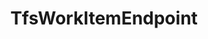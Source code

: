 ---
optionsClassName: TfsWorkItemEndpointOptions
optionsClassFullName: MigrationTools.Endpoints.TfsWorkItemEndpointOptions
configurationSamples:
- name: defaults
  order: 2
  description: 
  code: There are no defaults! Check the sample for options!
  sampleFor: MigrationTools.Endpoints.TfsWorkItemEndpointOptions
- name: sample
  order: 1
  description: 
  code: There is no sample, but you can check the classic below for a general feel.
  sampleFor: MigrationTools.Endpoints.TfsWorkItemEndpointOptions
- name: classic
  order: 3
  description: 
  code: >-
    {
      "$type": "TfsWorkItemEndpointOptions",
      "Collection": null,
      "Project": null,
      "Query": null,
      "Authentication": null,
      "ReflectedWorkItemIdField": null,
      "LanguageMaps": {
        "AreaPath": "Area",
        "IterationPath": "Iteration"
      }
    }
  sampleFor: MigrationTools.Endpoints.TfsWorkItemEndpointOptions
description: missing XML code comments
className: TfsWorkItemEndpoint
typeName: Endpoints
architecture: 
options:
- parameterName: Authentication
  type: TfsAuthenticationOptions
  description: Authentication configuration for connecting to the TFS server. Supports various authentication modes including Windows authentication and access tokens.
  defaultValue: missing XML code comments
- parameterName: Collection
  type: Uri
  description: URI of the TFS collection (e.g., "http://tfsserver:8080/tfs/DefaultCollection"). Must be a valid absolute URL pointing to the TFS collection.
  defaultValue: missing XML code comments
- parameterName: LanguageMaps
  type: TfsLanguageMapOptions
  description: Language mapping configuration for translating area and iteration path names between different language versions of TFS.
  defaultValue: missing XML code comments
- parameterName: Project
  type: String
  description: Name of the TFS project within the collection to connect to. This is the project that will be used for migration operations.
  defaultValue: missing XML code comments
- parameterName: Query
  type: QueryOptions
  description: Gets or sets the query options that define which work items to retrieve from the source endpoint, including WIQL queries and parameters.
  defaultValue: missing XML code comments
- parameterName: ReflectedWorkItemIdField
  type: String
  description: Name of the custom field used to store the reflected work item ID for tracking migrated items. Typically "Custom.ReflectedWorkItemId".
  defaultValue: missing XML code comments
status: missing XML code comments
processingTarget: missing XML code comments
classFile: src/MigrationTools.Clients.TfsObjectModel/Endpoints/TfsWorkItemEndpoint.cs
optionsClassFile: src/MigrationTools.Clients.TfsObjectModel/Endpoints/TfsWorkItemEndpointOptions.cs
notes:
  exists: true
  path: docs/Reference/Endpoints/TfsWorkItemEndpoint-notes.md
  markdown: >+
    The Work Item endpoint is super awesome.


    |Client  | WriteTo/ReadFrom | Endpoint | Data Target | Description |

    |:-:|:-:|:-:|:-:|:-:|

    AzureDevops.ObjectModel | Tfs Object Model | `TfsWorkItemEndPoint` | WorkItems | TBA

    AzureDevops.Rest | Azure DevOps REST | ?

    FileSystem | Local Files | `FileSystemWorkItemEndpoint` | WorkItems | TBA

topics:
- topic: notes
  path: docs/Reference/Endpoints/TfsWorkItemEndpoint-notes.md
  exists: true
  markdown: >+
    The Work Item endpoint is super awesome.


    |Client  | WriteTo/ReadFrom | Endpoint | Data Target | Description |

    |:-:|:-:|:-:|:-:|:-:|

    AzureDevops.ObjectModel | Tfs Object Model | `TfsWorkItemEndPoint` | WorkItems | TBA

    AzureDevops.Rest | Azure DevOps REST | ?

    FileSystem | Local Files | `FileSystemWorkItemEndpoint` | WorkItems | TBA

- topic: introduction
  path: docs/Reference/Endpoints/TfsWorkItemEndpoint-introduction.md
  exists: false
  markdown: ''

redirectFrom:
- /Reference/Endpoints/TfsWorkItemEndpointOptions/
layout: reference
toc: true
permalink: /Reference/Endpoints/TfsWorkItemEndpoint/
title: TfsWorkItemEndpoint
categories:
- Endpoints
- 
topics:
- topic: notes
  path: docs/Reference/Endpoints/TfsWorkItemEndpoint-notes.md
  exists: true
  markdown: >+
    The Work Item endpoint is super awesome.


    |Client  | WriteTo/ReadFrom | Endpoint | Data Target | Description |

    |:-:|:-:|:-:|:-:|:-:|

    AzureDevops.ObjectModel | Tfs Object Model | `TfsWorkItemEndPoint` | WorkItems | TBA

    AzureDevops.Rest | Azure DevOps REST | ?

    FileSystem | Local Files | `FileSystemWorkItemEndpoint` | WorkItems | TBA

- topic: introduction
  path: docs/Reference/Endpoints/TfsWorkItemEndpoint-introduction.md
  exists: false
  markdown: ''

---